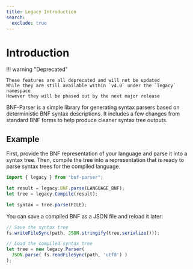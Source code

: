 ```yaml
---
title: Legacy Introduction
search:
  exclude: true
---
```


# Introduction

!!! warning "Deprecated"

    These features are all deprecated and will not be updated  
    While they are still available within `v4.0` under the `legacy` namespace  
    However they will be phased out by the next major release

BNF-Parser is a simple library for generating syntax parsers based on deterministic BNF syntax descriptions. It includes a few changes from standard BNF forms to help produce cleaner syntax tree outputs.


## Example

First, provide the BNF representation of your language and parse it into a syntax tree. Then, compile the tree into a representation that is ready to parse syntax trees for the compiled language.

```js
import { legacy } from "bnf-parser";

let result = legacy.BNF.parse(LANGUAGE_BNF);
let tree = legacy.Compile(result);

let syntax = tree.parse(FILE);
```

You can save a compiled BNF as a JSON file and reload it later:
```js
// Save the syntax tree
fs.writeFileSync(path, JSON.stringify(tree.serialize()));

// Load the compiled syntax tree
let tree = new legacy.Parser(
  JSON.parse( fs.readFileSync(path, 'utf8') )
);
```